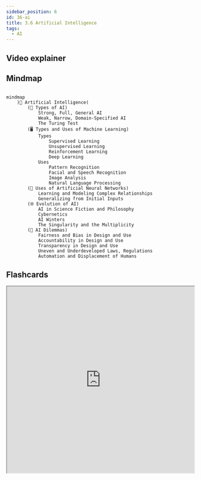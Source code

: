 ```yaml
---
sidebar_position: 6
id: 36-ai
title: 3.6 Artificial Intelligence
tags:
  - AI
---
```

## Video explainer

## Mindmap
```mermaid

mindmap
	)🤖 Artificial Intelligence(
		(🔄 Types of AI)
			Strong, Full, General AI
			Weak, Narrow, Domain-Specified AI
			The Turing Test
		(🖥️ Types and Uses of Machine Learning)
			Types
				Supervised Learning
				Unsupervised Learning
				Reinforcement Learning
				Deep Learning
			Uses
				Pattern Recognition
				Facial and Speech Recognition
				Image Analysis
				Natural Language Processing
		(🧠 Uses of Artificial Neural Networks)
			Learning and Modeling Complex Relationships
			Generalizing from Initial Inputs
		(🌐 Evolution of AI)
			AI in Science Fiction and Philosophy
			Cybernetics
			AI Winters
			The Singularity and the Multiplicity
		(🚫 AI Dilemmas)
			Fairness and Bias in Design and Use
			Accountability in Design and Use
			Transparency in Design and Use
			Uneven and Underdeveloped Laws, Regulations
			Automation and Displacement of Humans
```

## Flashcards

<iframe src="https://quizlet.com/854378089/learn/embed?i=26rc5y&x=1jj1" height="500" width="100%"></iframe>

